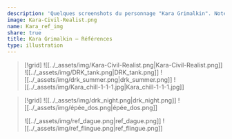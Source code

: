 ```yaml
---
description: 'Quelques screenshots du personnage "Kara Grimalkin". Notes : La plupart des vêtements et des textures sont moddées.'
image: Kara-Civil-Realist.png
name: Kara_ref_img
share: true
title: Kara Grimalkin — Références
type: illustration
---
```


> [!grid]
> ![[../_assets/img/Kara-Civil-Realist.png|Kara-Civil-Realist.png]]
> ![[../_assets/img/DRK_tank.png|DRK_tank.png]]
> ![[../_assets/img/drk_summer.png|drk_summer.png]]
> ![[../_assets/img/Kara_chill-1-1-1.jpg|Kara_chill-1-1-1.jpg]]

> [!grid]
> ![[../_assets/img/drk_night.png|drk_night.png]]
> ![[../_assets/img/épée_dos.png|épée_dos.png]]
>
> ![[../_assets/img/ref_dague.png|ref_dague.png]]
> ![[../_assets/img/ref_flingue.png|ref_flingue.png]]
